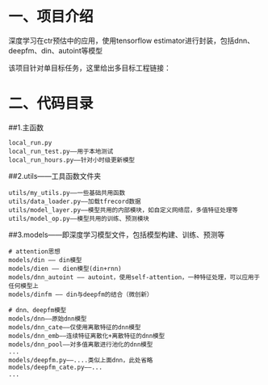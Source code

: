 
# 一、项目介绍 
深度学习在ctr预估中的应用，使用tensorflow estimator进行封装，包括dnn、deepfm、din、autoint等模型

该项目针对单目标任务，这里给出多目标工程链接：

# 二、代码目录

##1.主函数

    local_run.py
    local_run_test.py——用于本地测试
    local_run_hours.py——针对小时级更新模型


##2.utils——工具函数文件夹

    utils/my_utils.py——一些基础共用函数
    utils/data_loader.py——加载tfrecord数据
    utils/model_layer.py——模型共用的内部模块，如自定义网络层，多值特征处理等
    utils/model_op.py——模型共用的训练、预测模块


##3.models——即深度学习模型文件，包括模型构建、训练、预测等

    # attention思想
    models/din —— din模型
    models/dien —— dien模型(din+rnn)
    models/dnn_autoint —— autoint，使用self-attention，一种特征处理，可以应用于任何模型上
    models/dinfm —— din与deepfm的结合（微创新）
    
    # dnn、deepfm模型
    models/dnn——原始dnn模型
    models/dnn_cate——仅使用离散特征的dnn模型
    models/dnn_emb——连续特征离散化+离散特征的dnn模型
    models/dnn_pool——对多值离散进行池化的dnn模型
    ...
    models/deepfm.py——....类似上面dnn，此处省略
    models/deepfm_cate.py——...
    ...

